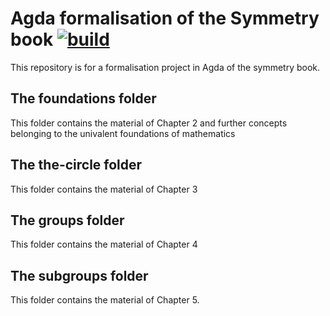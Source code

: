 # Agda formalisation of the Symmetry book [![build](https://github.com/UniMath/SymmetryBookFormalization/actions/workflows/ci.yaml/badge.svg?branch=master)](https://github.com/UniMath/SymmetryBookFormalization/actions/workflows/ci.yaml)

This repository is for a formalisation project in Agda of the symmetry book.

## The foundations folder

This folder contains the material of Chapter 2 and further concepts belonging to the univalent foundations of mathematics

## The the-circle folder

This folder contains the material of Chapter 3

## The groups folder

This folder contains the material of Chapter 4

## The subgroups folder

This folder contains the material of Chapter 5.
